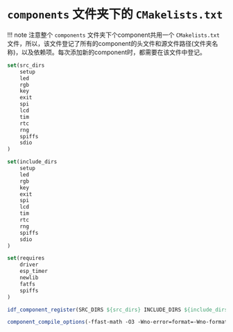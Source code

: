 # `components` 文件夹下的 `CMakelists.txt`

!!! note
    注意整个 `components` 文件夹下个component共用一个 `CMakelists.txt` 文件，所以，该文件登记了所有的component的头文件和源文件路径(文件夹名称)，以及依赖项。每次添加新的component时，都需要在该文件中登记。

```cmake
set(src_dirs
    setup
    led
    rgb
    key
    exit
    spi
    lcd
    tim
    rtc
    rng
    spiffs
    sdio
)

set(include_dirs
    setup
    led
    rgb
    key
    exit
    spi
    lcd
    tim
    rtc
    rng
    spiffs
    sdio
)

set(requires
    driver
    esp_timer
    newlib
    fatfs
    spiffs
)

idf_component_register(SRC_DIRS ${src_dirs} INCLUDE_DIRS ${include_dirs} REQUIRES ${requires})

component_compile_options(-ffast-math -O3 -Wno-error=format=-Wno-format)
```
